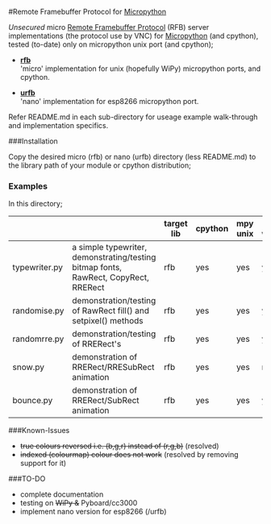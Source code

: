 #Remote Framebuffer Protocol for [Micropython](www.micropython.org)

_Unsecured_ micro [Remote Framebuffer Protocol](https://github.com/rfbproto/rfbproto/blob/master/rfbproto.rst) 
(RFB) server implementations (the protocol use by VNC)
for [Micropython](www.micropython.org) (and cpython), tested (to-date) only on micropython 
unix port (and cpython);

- [**rfb**](rfb)<BR/>
'micro' implementation for unix (hopefully WiPy) micropython ports, and cpython.

- [**urfb**](urfb)<BR/>
'nano' implementation for esp8266 micropython port. 

Refer README.md in each sub-directory for useage example walk-through and implementation specifics.

###Installation

Copy the desired micro (rfb) or nano (urfb) directory (less README.md) to the 
library path of your module or cpython distribution;

### Examples

In this directory;

|               |                                                                                     | target lib | cpython | mpy unix | mpy wipy | mpy esp8266 |
|---------------|-------------------------------------------------------------------------------------|------------|---------|----------|----------|-------------|
| typewriter.py | a simple typewriter, demonstrating/testing bitmap fonts, RawRect, CopyRect, RRERect | rfb        | yes     | yes      | yes      | no          |
| randomise.py  | demonstration/testing of RawRect fill() and setpixel() methods                      | rfb        | yes     | yes      | yes      | no          |
| randomrre.py  | demonstration/testing of RRERect's                                                  | rfb        | yes     | yes      | yes      | no          |
| snow.py       | demonstration of RRERect/RRESubRect animation                                       | rfb        | yes     | yes      | mem      | no          |
| bounce.py     | demonstration of RRERect/SubRect animation                                          | rfb        | yes     | yes      | yes      | no          |

###Known-Issues

- ~~true colours reversed i.e. (b,g,r) instead of (r,g,b)~~ (resolved)
- ~~indexed (colourmap) colour does not work~~ (resolved by removing support for it)

###TO-DO

- complete documentation
- testing on ~~WiPy &~~ Pyboard/cc3000
- implement nano version for esp8266 (/urfb)

